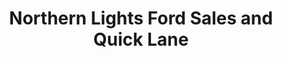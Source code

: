 ---
title: "Northern Lights Ford Sales and Quick Lane"
url: /wawa/northern-lights-ford-sales-and-quick-lane/
shop: Autohaus
---